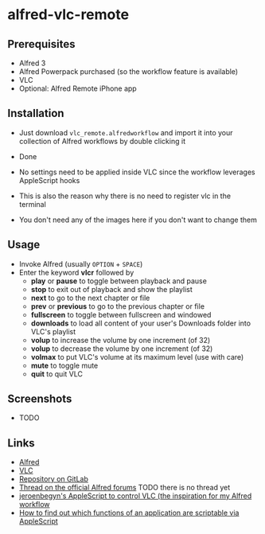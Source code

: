 # alfred-vlc-remote

## Prerequisites

- Alfred 3
- Alfred Powerpack purchased (so the workflow feature is available)
- VLC
- Optional: Alfred Remote iPhone app

## Installation

- Just download `vlc_remote.alfredworkflow` and import it into your collection of Alfred workflows by double clicking it
- Done

- No settings need to be applied inside VLC since the workflow leverages AppleScript hooks
- This is also the reason why there is no need to register vlc in the terminal
- You don't need any of the images here if you don't want to change them

## Usage

- Invoke Alfred (usually `OPTION` + `SPACE`)
- Enter the keyword **vlcr** followed by
    - **play** or **pause** to toggle between playback and pause
    - **stop** to exit out of playback and show the playlist
    - **next** to go to the next chapter or file
    - **prev** or **previous** to go to the previous chapter or file
    - **fullscreen** to toggle between fullscreen and windowed
    - **downloads** to load all content of your user's Downloads folder into VLC's playlist
    - **volup** to increase the volume by one increment (of 32)
    - **volup** to decrease the volume by one increment (of 32)
    - **volmax** to put VLC's volume at its maximum level (use with care)
    - **mute** to toggle mute
    - **quit** to quit VLC

## Screenshots

- TODO

## Links

- [Alfred](https://www.alfredapp.com/)
- [VLC](https://www.videolan.org/)
- [Repository on GitLab](https://gitlab.com/geberl/alfred-vlc-remote-control)
- [Thread on the official Alfred forums](https://www.alfredforum.com) TODO there is no thread yet
- [jeroenbegyn's AppleScript to control VLC (the inspiration for my Alfred workflow](https://github.com/jeroenbegyn/VLCControl)
- [How to find out which functions of an application are scriptable via AppleScript](https://www.safaribooksonline.com/library/view/applescript-the-definitive/0596102119/ch01s02.html)
